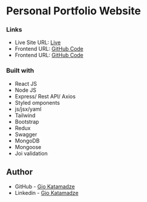 # Personal Portfolio Website

### Links

- Live Site URL: [Live](https://giokatamadze.netlify.app)
- Frontend URL: [GitHub Code](https://github.com/GioKatamadze/portfolio-front)
- Frontend URL: [GitHub Code](https://github.com/GioKatamadze/portfolio-api)

### Built with

- React JS
- Node JS
- Express/ Rest API/ Axios
- Styled omponents
- js/jsx/yaml
- Tailwind
- Bootstrap
- Redux
- Swagger
- MongoDB
- Mongoose
- Joi validation

## Author

- GitHub - [Gio Katamadze](https://github.com/GioKatamadze)
- Linkedin - [Gio Katamadze](https://www.linkedin.com/in/gio-katamadze-a409931a7)
